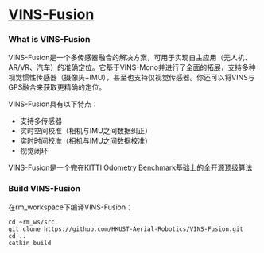 # [VINS-Fusion](https://github.com/HKUST-Aerial-Robotics/VINS-Fusion)

### What is VINS-Fusion

VINS-Fusion是一个多传感器融合的解决方案，可用于实现自主应用（无人机、AR/VR、汽车）的准确定位。它基于VINS-Mono并进行了全面的拓展，支持多种视觉惯性传感器（摄像头+IMU），甚至也支持仅视觉传感器。你还可以将VINS与GPS融合来获取更精确的定位。

VINS-Fusion具有以下特点：

* 支持多传感器
* 实时空间校准（相机与IMU之间数据纠正）
* 实时时间校准（相机与IMU之间数据校准）
* 视觉闭环

VINS-Fusion是一个完在[KITTI Odometry Benchmark](https://www.cvlibs.net/datasets/kitti/eval_odometry.php)基础上的全开源顶级算法

### Build VINS-Fusion

在rm_workspace下编译VINS-Fusion：

```shell
cd ~rm_ws/src
git clone https://github.com/HKUST-Aerial-Robotics/VINS-Fusion.git
cd ..
catkin build
```

